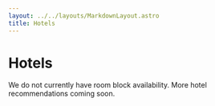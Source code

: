 ```yaml
---
layout: ../../layouts/MarkdownLayout.astro
title: Hotels
---
```


# Hotels

<!-- The conference will take place at The Westin Cleveland Downtown. The following hotels are all within a short walk of the venue:

- [Comfort Inn Downtown](https://www.choicehotels.com/ohio/cleveland/comfort-inn-hotels/oh167)
  - 2-star hotel
  - Distance from venue: 0.2 miles
- [Crowne Plaza Cleveland at Playhouse Square](https://www.ihg.com/crowneplaza/hotels/us/en/cleveland/cleps/hoteldetail)
  - 3-star hotel
  - Distance from venue: 0.4 miles
- [Hilton Garden Inn Cleveland Downtown](https://www.hilton.com/en/hotels/clegwgi-hilton-garden-inn-cleveland-downtown/)
  - 3-star hotel
  - Distance from venue: 0.6 miles
- [Kimpton Schofield Hotel](https://www.theschofieldhotel.com/)
  - 4-star hotel
  - Distance from venue: 0.6 miles
- [Metropolitan at The 9, Autograph Collection](https://www.marriott.com/en-us/hotels/cleak-metropolitan-at-the-9-autograph-collection/overview/)
  - 4-star hotel
  - Distance from venue: 0.6 miles
- [Holiday Inn Express Cleveland Downtown](https://www.ihg.com/holidayinnexpress/hotels/us/en/cleveland/cleoh/hoteldetail)
  - 3-star hotel
  - Distance from venue: 0.7 miles
- [Hotel Indigo Cleveland Downtown](https://www.ihg.com/hotelindigo/hotels/us/en/cleveland/clehr/hoteldetail)
  - 3-star hotel
  - Distance from venue: 0.7 miles
- [Hampton Inn Cleveland Downtown](https://www.hilton.com/en/hotels/cledthx-hampton-cleveland-downtown/)
  - 3-star hotel
  - Distance from venue: 0.8 miles
- [Residence Inn Cleveland Downtown](https://www.marriott.com/en-us/hotels/cleri-residence-inn-cleveland-downtown/overview/)
  - 3-star hotel
  - Distance from venue: 0.8 miles
- [Hyatt Regency Cleveland at the Arcade](https://www.hyatt.com/hyatt-regency/en-US/clerc-hyatt-regency-cleveland-at-the-arcade)
  - 4-star hotel
  - Distance from venue: 0.9 miles
- [ROOST Cleveland](https://www.myroost.com/extended-stay-hotel-cleveland-ohio)
  - 4-star hotel
  - Distance from venue: 0.9 miles
- [Westin Cleveland Downtown](https://www.marriott.com/en-us/hotels/clewi-the-westin-cleveland-downtown/)
  - 4-star hotel
  - Distance from venue: 1.0 miles
- [Drury Plaza Hotel Cleveland Downtown](https://www.druryhotels.com/locations/cleveland-oh/drury-plaza-hotel-cleveland-downtown)
  - 3-star hotel
  - Distance from venue: 1.0 miles
- [Double Tree by Hilton Cleveland Downtown - Lakeside](https://www.hilton.com/en/hotels/clelsdt-doubletree-cleveland-downtown-lakeside/)
  - 4-star hotel
  - Distance from venue: 1.0 miles
- [Cleveland Marriott Downtown at Key Tower](https://www.marriott.com/en-us/hotels/clesc-cleveland-marriott-downtown-at-key-tower/)
  - 4-star hotel
  - Distance from venue: 1.1 miles
- [Hotel Cleveland, Autograph Collection](https://www.marriott.com/en-us/hotels/cledk-hotel-cleveland-autograph-collection/overview/)
  - 4-star hotel
  - Distance from venue: 1.1 miles
- [The Ritz-Carlton, Cleveland](https://www.ritzcarlton.com/en/hotels/clerz-the-ritz-carlton-cleveland/overview/)
  - 4-star hotel
  - Distance from venue: 1.1 miles
- [Hilton Cleveland Downtown](https://www.hilton.com/en/hotels/cledohh-hilton-cleveland-downtown/)
  - 4-star hotel
  - Distance from venue: 1.2 miles  -->

We do not currently have room block availability. More hotel recommendations coming soon.
